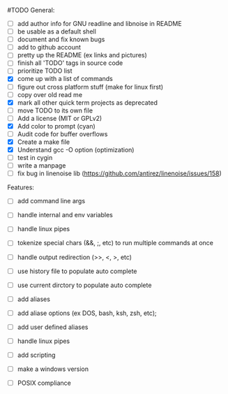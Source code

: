 #TODO
General:
- [ ] add author info for GNU readline and libnoise in README
- [ ] be usable as a default shell
- [ ] document and fix known bugs
- [ ] add to github account
- [ ] pretty up the README (ex links and pictures)
- [ ] finish all 'TODO' tags in source code
- [ ] prioritize TODO list
- [X] come up with a list of commands
- [ ] figure out cross platform stuff (make for linux first)
- [ ] copy over old read me
- [X] mark all other quick term projects as deprecated
- [ ] move TODO to its own file
- [ ] Add a license (MIT or GPLv2)
- [X] Add color to prompt (cyan)
- [ ] Audit code for buffer overflows
- [X] Create a make file
- [X] Understand gcc -O option (optimization)
- [ ] test in cygin
- [ ] write a manpage
- [ ] fix bug in linenoise lib (https://github.com/antirez/linenoise/issues/158)

Features:
- [ ] add command line args
- [ ] handle internal and env variables
- [ ] handle linux pipes
- [ ] tokenize special chars (&&, ;, etc) to run multiple commands at once
- [ ] handle output redirection (>>, <, >, etc)
- [ ] use history file to populate auto complete
- [ ] use current dirctory to populate auto complete
- [ ] add aliases
- [ ] add aliase options (ex DOS, bash, ksh, zsh, etc);
- [ ] add user defined aliases
- [ ] handle linux pipes
- [ ] add scripting
- [ ] make a windows version
- [ ] POSIX compliance

